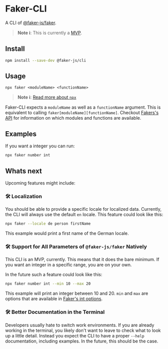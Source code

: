 # Faker-CLI

A CLI of [@faker-js/faker](https://github.com/faker-js/faker).

> **Note :information_source:**: This is currently a [MVP](https://en.wikipedia.org/wiki/Minimum_viable_product).

## Install

```bash
npm install --save-dev @faker-js/cli
```

## Usage

```
npx faker <moduleName> <functionName>
```

> **Note :information_source:**: [Read more about `npx`](https://docs.npmjs.com/cli/v7/commands/npx)

Faker-CLI expects a `moduleName` as well as a `functionName` argument.
This is equivalent to calling `faker[moduleName][functionName]`.
Checkout [Fakers's API](https://fakerjs.dev/api/) for information on which modules and functions are available.

## Examples

If you want a integer you can run:

```bash
npx faker number int
```

## Whats next

Upcoming features might include:

### :hammer_and_wrench: Localization

You should be able to provide a specific locale for localized data.
Currently, the CLI will always use the default `en` locale.
This feature could look like this:

```bash
npx faker --locale de person firstName
```

This example would print a first name of the German locale.

### :hammer_and_wrench: Support for All Parameters of `@faker-js/faker` Natively

This CLI is an MVP, currently.
This means that it does the bare minimum.
If you want an integer in a specific range, you are on your own.

In the future such a feature could look like this:

```bash
npx faker number int --min 10 --max 20
```

This example will print an integer between 10 and 20.
`min` and `max` are options that are available in [Faker's int options](https://fakerjs.dev/api/number.html#int).

### :hammer_and_wrench: Better Documentation in the Terminal

Developers usually hate to switch work environments.
If you are already working in the terminal, you likely don't want to leave to check what to look up a little detail.
Instead you expect the CLI to have a proper `--help` documentation, including examples.
In the future, this should be the case.
